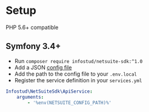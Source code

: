 # Setup
PHP 5.6+ compatible

## Symfony 3.4+
- Run `composer require infostud/netsuite-sdk:^1.0`
- Add a JSON [config file](sample.config.json)
- Add the path to the config file to your `.env.local`
- Register the service definition in your `services.yml`
```yaml
Infostud\NetSuiteSdk\ApiService:
    arguments:
        - '%env(NETSUITE_CONFIG_PATH)%'
```
